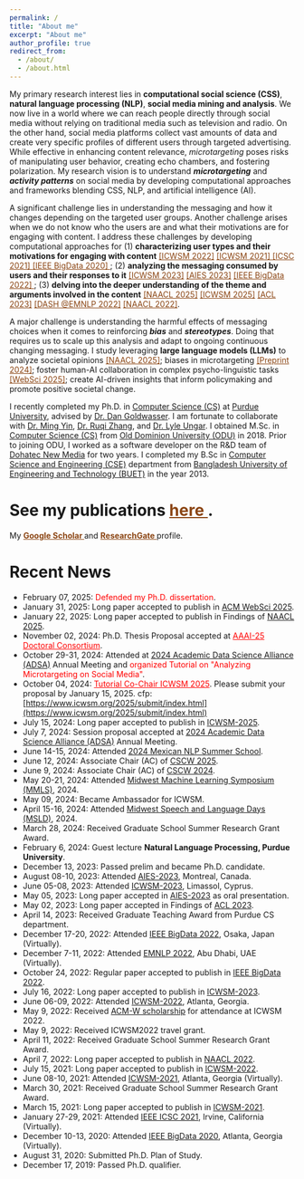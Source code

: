 ```yaml
---
permalink: /
title: "About me"
excerpt: "About me"
author_profile: true
redirect_from: 
  - /about/
  - /about.html
---
```

My primary research interest lies in **computational social science (CSS)**, **natural language processing (NLP)**, **social
media mining and analysis**. We now live in a world where we can reach people directly through social media without relying on traditional media such as television and radio. On the other hand, social media platforms collect vast amounts of data and create very specific profiles of different users
through targeted advertising. While effective in enhancing content relevance, *microtargeting* poses risks of manipulating user behavior, creating echo chambers, and fostering polarization. My research vision is to understand ***microtargeting*** and ***activity patterns*** on social media
by developing computational approaches and frameworks blending CSS, NLP, and artificial intelligence (AI). 

A significant challenge lies in understanding the messaging and how it changes depending on the targeted user groups. Another challenge arises when we do not know who the users are and what their motivations are for engaging with content. I address these challenges by developing computational approaches for (1) **characterizing user types and their motivations
for engaging with content** <a href="https://ojs.aaai.org/index.php/ICWSM/article/view/19298" style="color: #8B4513;" > [ICWSM 2022]</a> <a href="https://ojs.aaai.org/index.php/ICWSM/article/view/18057" style="color: #8B4513;" > [ICWSM 2021] </a> <a href="https://ieeexplore.ieee.org/stamp/stamp.jsp?tp=&arnumber=9364605" style="color: #8B4513;" > [ICSC 2021] </a> <a href="https://ieeexplore.ieee.org/document/9378461" style="color: #8B4513;" > [IEEE BigData 2020] </a>;
(2) **analyzing the messaging consumed by users and their responses to it** <a href="https://ojs.aaai.org/index.php/ICWSM/article/view/22156" style="color: #8B4513;" > [ICWSM 2023]</a> <a href="https://dl.acm.org/doi/10.1145/3600211.3604665" style="color: #8B4513;" > [AIES 2023]</a> <a href="https://ieeexplore.ieee.org/document/10021123" style="color: #8B4513;" > [IEEE BigData 2022] </a>; (3) **delving into the deeper understanding
of the theme and arguments involved in the content** 
<a href="https://arxiv.org/pdf/2404.10259.pdf" style="color: #8B4513;" > [NAACL 2025]</a> <a href="https://arxiv.org/pdf/2403.10707.pdf" style="color: #8B4513;" > [ICWSM 2025]</a> <a href="https://aclanthology.org/2023.findings-acl.313/" style="color: #8B4513;" > [ACL 2023]</a> <a href="https://aclanthology.org/2022.dash-1.13.pdf" style="color: #8B4513;" > [DASH @EMNLP 2022]</a> <a href="https://aclanthology.org/2022.naacl-main.427.pdf" style="color: #8B4513;" > [NAACL 2022]</a>. 

A major challenge is understanding the harmful effects of messaging choices when it comes to reinforcing ***bias*** and ***stereotypes***. Doing that requires us to scale up this analysis and adapt to ongoing continuous changing messaging. I study leveraging **large language models (LLMs)** to analyze societal opinions <a href="https://arxiv.org/pdf/2404.10259.pdf" style="color: #8B4513;" > [NAACL 2025]</a>; biases in microtargeting <a href="https://arxiv.org/pdf/2410.05401" style="color: #8B4513;" > [Preprint 2024]</a>; foster human-AI collaboration in complex psycho-linguistic tasks <a href="https://arxiv.org/pdf/2502.01991" style="color: #8B4513;" > [WebSci 2025]</a>; create AI-driven insights that inform policymaking and promote positive societal change. 

I recently completed my Ph.D. in [Computer Science (CS)](https://www.cs.purdue.edu/) at [Purdue University](https://www.purdue.edu/), advised by [Dr. Dan Goldwasser](https://www.cs.purdue.edu/homes/dgoldwas/). I am fortunate to collaborate with [Dr. Ming Yin](https://mingyin.org/), [Dr. Ruqi Zhang](https://ruqizhang.github.io/), and [Dr. Lyle Ungar](https://www.cis.upenn.edu/~ungar/).
I obtained M.Sc. in [Computer Science (CS)](https://odu.edu/compsci) from [Old Dominion University (ODU)](https://www.odu.edu/#prospective) in 2018. Prior to joining ODU, I worked as a software developer on the R&D team of [Dohatec New Media](http://www.dohatec.com/) for two years. I completed my B.Sc in [Computer Science and Engineering (CSE)](https://cse.buet.ac.bd/) department from [Bangladesh University of Engineering and Technology (BUET)](http://www.buet.ac.bd/) in the year 2013.

<!-- My research interest broadly lies in **Natural Language Processing (NLP)**, **Computational Social Science (CSS)**, and **Social Media Mining and Analysis**. The landscape of social media is highly dynamic, with users generating and consuming a diverse range of content. Interest groups, including politicians and advertisers, employ microtargeting to shape messages and influence their audience. While effective in enhancing content relevance, microtargeting also presents risks such as manipulating user behavior, creating echo chambers, and fostering polarization. Understanding these impacts is crucial for promoting healthy public discourse in the digital age and maintaining a cohesive society. **My work focuses on a better understanding of microtargeting and activity patterns in social media.** -->

<!-- A significant challenge lies in understanding the messaging and how it changes depending on the targeted user groups. Another challenge arises when we do not know who the users are and what their motivations are for engaging with content. I address these challenges by developing computational approaches for (1) characterizing user types and their motivations
for engaging with content <a href="https://ojs.aaai.org/index.php/ICWSM/article/view/19298" style="color: #8B4513;" > [ICWSM 2022]</a> <a href="https://ojs.aaai.org/index.php/ICWSM/article/view/18057" style="color: #8B4513;" > [ICWSM 2021] </a> <a href="https://ieeexplore.ieee.org/document/9378461" style="color: #8B4513;" > [IEEE BigData 2020] </a>,
(2) analyzing the messaging consumed by users and their responses to it  <a href="https://ojs.aaai.org/index.php/ICWSM/article/view/22156" style="color: #8B4513;" > [ICWSM 2023]</a> <a href="https://dl.acm.org/doi/10.1145/3600211.3604665" style="color: #8B4513;" > [AIES 2023]</a> <a href="https://ieeexplore.ieee.org/document/10021123" style="color: #8B4513;" > [IEEE BigData 2022] </a>, (3) delving into the deeper understanding
of the theme and arguments involved in the content 
<a href="https://arxiv.org/pdf/2403.10707.pdf" style="color: #8B4513;" > [ICWSM 2025]</a> <a href="https://arxiv.org/pdf/2404.10259.pdf" style="color: #8B4513;" > [Preprint 2024]</a> <a href="https://aclanthology.org/2023.findings-acl.313/" style="color: #8B4513;" > [ACL 2023]</a> <a href="https://aclanthology.org/2022.dash-1.13.pdf" style="color: #8B4513;" > [DASH @EMNLP 2022]</a> <a href="https://aclanthology.org/2022.naacl-main.427.pdf" style="color: #8B4513;" > [NAACL 2022]</a>. -->

<!--I focus on understanding the dynamic nature of social media content and its utilization by various interest groups for microtargeting. This involves overcoming challenges in understanding messaging tailored to specific user groups and identifying user types and motivations. I am interested in **understanding microtargeting patterns** on social media. -->
<!-- The information provided in super-connected media is often shaped by people's underlying lifestyle, well-being, health related choices and motivations, which may attract specific stakeholders to advance their interests to interact with potential users by adapting their messaging. I am interested in **characterizing users** and **messaging** on social media. -->

<!-- Working towards this goal, I study the following topics:
(1) Characterizing user types and their motivations
for engaging with content <a href="https://ojs.aaai.org/index.php/ICWSM/article/view/19298" style="color: #8B4513;" > [ICWSM 2022]</a> <a href="https://ojs.aaai.org/index.php/ICWSM/article/view/18057" style="color: #8B4513;" > [ICWSM 2021] </a> <a href="https://ieeexplore.ieee.org/document/9378461" style="color: #8B4513;" > [KDDBHI @IEEE BigData 2020] </a>.
(2) Analyzing the messaging consumed by users and their responses to it  <a href="https://ojs.aaai.org/index.php/ICWSM/article/view/22156" style="color: #8B4513;" > [ICWSM 2023]</a> <a href="https://dl.acm.org/doi/10.1145/3600211.3604665" style="color: #8B4513;" > [AIES 2023]</a> <a href="https://ieeexplore.ieee.org/document/10021123" style="color: #8B4513;" > [IEEE BigData 2022] </a>. (3) Delving into the deeper understanding
of the theme and arguments involved in the content 
<a href="https://aclanthology.org/2022.naacl-main.427.pdf" style="color: #8B4513;" > [NAACL 2022]</a> <a href="https://aclanthology.org/2022.dash-1.13.pdf" style="color: #8B4513;" > [DASH @EMNLP 2022]</a> <a href="https://aclanthology.org/2023.findings-acl.313/" style="color: #8B4513;" > [Findings @ACL 2023]</a>. -->

<!-- <span style="color: red">I’m on the academic job market 2024. I welcome any potential opportunities to connect and discuss how I can be a good fit for potential roles.</span>
<a href="https://tunazislam.github.io/files/CV_Tunazzina_Islam.pdf" style="color: blue;" > [CV]</a>
<a href="https://tunazislam.github.io/files/Research_Statement_Tunazzina_Islam.pdf" style="color: blue;" > [Research Statement]</a>
<a href="https://tunazislam.github.io/files/Teaching_Statement_Tunazzina_Islam.pdf" style="color: blue;" > [Teaching Statement]</a> -->
<!-- <a href="https://tunazislam.github.io/files/Diversity_Statement_Tunazzina_Islam.pdf" style="color: blue;" > [Diversity Statement]</a> -->

<!-- Working towards this goal, I study the following topics:
(1) Understanding people's well-being & lifestyle choices and analyzing their motivation behind this from social media data <a href="https://ojs.aaai.org/index.php/ICWSM/article/view/19298" style="color: #8B4513;" > [ICWSM 2022]</a> <a href="https://ojs.aaai.org/index.php/ICWSM/article/view/18057" style="color: #8B4513;" > [ICWSM 2021] </a>.
(2) Analyzing microtargeting patterns corresponding to changes in messaging depending on demographic information <a href="https://ojs.aaai.org/index.php/ICWSM/article/view/22156" style="color: #8B4513;" > [ICWSM 2023]</a> <a href="https://dl.acm.org/doi/10.1145/3600211.3604665" style="color: #8B4513;" > [AIES 2023]</a> <a href="https://ieeexplore.ieee.org/document/10021123" style="color: #8B4513;" > [IEEE Big Data 2022] </a>. (3) Opinion and morality frame analysis on vaccine debate
<a href="https://aclanthology.org/2022.naacl-main.427.pdf" style="color: #8B4513;" > [NAACL 2022]</a>. -->

<!-- I am interested in characterizing user types and messaging on social media. -->
[comment]: <> ( I am interested in understanding people's life-style choices using social media data. )

<!-- I obtained M.Sc. in [Computer Science (CS)](https://odu.edu/compsci) from [Old Dominion University (ODU)](https://www.odu.edu/#prospective) in August 2018. I worked with [Dr. Mohammad Zubair](https://www.cs.odu.edu/~zubair/), [Dr. Desh Ranjan](https://www.odu.edu/directory/people/d/dranjan#profiletab=0) and [Dr. Harold Riethman](https://www.odu.edu/directory/harold-riethman) to develop computational method for improved region-specific assembly for human genome <a href="https://link.springer.com/chapter/10.1007/978-3-319-94968-0_6" style="color: #8B4513;" > [ISBRA 2018] </a>
<a href="https://ieeexplore.ieee.org/document/8703093" style="color: #8B4513;" > [TCBB 2019] </a>
<a href="https://ieeexplore.ieee.org/document/8941857" style="color: #8B4513;" > [BIBE 2019]</a>. I also worked with [Dr. Jing He](https://www.odu.edu/directory/jing-he) to generate method to quantify twist of β-strands in secondory structure of protein <a href="https://www.liebertpub.com/doi/abs/10.1089/cmb.2017.0174" style="color: #8B4513;" > [JCB 2018] </a>
<a href="https://dl.acm.org/doi/10.1145/3107411.3107507" style="color: #8B4513;" > [ACM-BCB 2017]</a>. Prior to joining ODU, I was working as a Software Developer in the R&D team of [Dohatec New Media](http://www.dohatec.com/) for two years. I completed my B.Sc in [Computer Science and Engineering (CSE)](https://cse.buet.ac.bd/) department from [Bangladesh University of Engineering and Technology (BUET)](http://www.buet.ac.bd/) in year 2013. -->

<!-- I obtained M.Sc. in [Computer Science (CS)](https://odu.edu/compsci) from [Old Dominion University (ODU)](https://www.odu.edu/#prospective) in August 2018. I was both Research Assistant and Teaching Assistant there. I worked with [Dr. Mohammad Zubair](https://www.cs.odu.edu/~zubair/) and [Dr. Desh Ranjan](https://www.odu.edu/directory/people/d/dranjan#profiletab=0). I was involved in a research project in collaboration with [School of Medical Diagnostic & Translational Sciences](https://www.odu.edu/mdts) at ODU directed by [Dr. Harold Riethman](https://scholar.google.com/citations?hl=en&user=kjV7IbsAAAAJ&view_op=list_works&sortby=pubdate). Prior to joining ODU, I was working as a Software Developer in the R&D team of [Dohatec New Media](http://www.dohatec.com/) for two years. I completed my B.Sc in [Computer Science and Engineering (CSE)](https://cse.buet.ac.bd/) department from [Bangladesh University of Engineering and Technology (BUET)](http://www.buet.ac.bd/) in year 2013. -->

See my publications <a href="https://tunazislam.github.io/publications/" style="color: #8B4513;" > <b> here </b> </a>. 
======
My <a href="https://scholar.google.com/citations?user=YNChCGMAAAAJ&hl=en" style="color: #8B4513;" > <b> Google Scholar </b> </a> and <a href="https://www.researchgate.net/profile/Tunazzina_Islam" style="color: #8B4513;" > <b> ResearchGate </b> </a> profile.

Recent News
======
* February 07, 2025: <span style="color:red"> Defended my Ph.D. dissertation</span>.
* January 31, 2025: Long paper accepted to publish in [ACM WebSci 2025](https://www.websci25.org/).
* January 22, 2025: Long paper accepted to publish in Findings of [NAACL 2025](https://2025.naacl.org/).
* November 02, 2024: Ph.D. Thesis Proposal accepted at <a style="color:red" href="https://aaai.org/conference/aaai/aaai-25/doctoral-consortium-call/">AAAI-25 Doctoral Consortium</a>.
* October 29-31, 2024: Attended at [2024 Academic Data Science Alliance (ADSA)](https://academicdatascience.org/adsa-meetings/2024-adsa-annual-meeting/) Annual Meeting and <span style="color:red"> organized Tutorial on "Analyzing Microtargeting on Social Media"</span>.
* October 04, 2024: <a style="color:red" href="https://www.icwsm.org/2025/organization/index.html#">Tutorial Co-Chair ICWSM 2025</a>. Please submit your proposal by January 15, 2025. cfp: [https://www.icwsm.org/2025/submit/index.html](https://www.icwsm.org/2025/submit/index.html)
* July 15, 2024: Long paper accepted to publish in [ICWSM-2025](https://www.icwsm.org/2025/).
* July 7, 2024: Session proposal accepted at [2024 Academic Data Science Alliance (ADSA)](https://academicdatascience.org/adsa-meetings/2024-adsa-annual-meeting/) Annual Meeting.
* June 14-15, 2024: Attended [2024 Mexican NLP Summer School](https://ampln.github.io/escuelaverano2024/).
* June 12, 2024: Associate Chair (AC) of [CSCW 2025](https://cscw.acm.org/2025/).
* June 9, 2024: Associate Chair (AC) of [CSCW 2024](https://cscw.acm.org/2024/).
* May 20-21, 2024: Attended [Midwest Machine Learning Symposium (MMLS)](https://midwest-ml.org/2024/), 2024.
* May 09, 2024: Became Ambassador for ICWSM.
* April 15-16, 2024: Attended [Midwest Speech and Language Days (MSLD)](https://ai.engin.umich.edu/news/midwest-speech-and-language-days/), 2024.
* March 28, 2024: Received Graduate School Summer Research Grant Award.
* February 6, 2024: Guest lecture **Natural Language Processing, Purdue University**.
* December 13, 2023: Passed prelim and became Ph.D. candidate.
* August 08-10, 2023: Attended [AIES-2023](https://www.aies-conference.com/2023/), Montreal, Canada.
* June 05-08, 2023: Attended [ICWSM-2023](https://www.icwsm.org/2023/index.html/), Limassol, Cyprus.
* May 05, 2023: Long paper accepted in [AIES-2023](https://www.aies-conference.com/2023/) as oral presentation.
* May 02, 2023: Long paper accepted in Findings of [ACL 2023](https://2023.aclweb.org/).
* April 14, 2023: Received Graduate Teaching Award from Purdue CS department.
* December 17-20, 2022: Attended [IEEE BigData 2022](https://bigdataieee.org/BigData2022/), Osaka, Japan (Virtually).
* December 7-11, 2022: Attended [EMNLP 2022](https://2022.emnlp.org/), Abu Dhabi, UAE (Virtually).
* October 24, 2022: Regular paper accepted to publish in [IEEE BigData 2022](https://bigdataieee.org/BigData2022/).
* July 16, 2022: Long paper accepted to publish in [ICWSM-2023](https://www.icwsm.org/2023/index.html/).
* June 06-09, 2022: Attended [ICWSM-2022](https://www.icwsm.org/2022/index.html), Atlanta, Georgia.
* May 9, 2022: Received [ACM-W scholarship](https://women.acm.org/scholars/acm-w-scholars/tunazzina-islam/) for attendance at ICWSM 2022.
* May 9, 2022: Received ICWSM2022 travel grant.
* April 11, 2022: Received Graduate School Summer Research Grant Award.
* April 7, 2022: Long paper accepted to publish in [NAACL 2022](https://2022.naacl.org/).
* July 15, 2021: Long paper accepted to publish in [ICWSM-2022](https://www.icwsm.org/2022/index.html/).
* June 08-10, 2021: Attended [ICWSM-2021](https://www.icwsm.org/2021/index.html), Atlanta, Georgia (Virtually).
* March 30, 2021: Received Graduate School Summer Research Grant Award.
* March 15, 2021: Long paper accepted to publish in [ICWSM-2021](https://www.icwsm.org/2021/index.html).
* January 27-29, 2021: Attended [IEEE ICSC 2021](https://semanticcomputing.wixsite.com/icsc2021), Irvine, California (Virtually).
* December 10-13, 2020: Attended [IEEE BigData 2020](https://bigdataieee.org/BigData2020/), Atlanta, Georgia (Virtually).
* August 31, 2020: Submitted Ph.D. Plan of Study.
* December 17, 2019: Passed Ph.D. qualifier.

<!---
* December 10-13, 2020: Attended [IEEE BigData 2020](https://bigdataieee.org/BigData2020/), Atlanta, Georgia (Virtually).
* August 31, 2020: Submitted Ph.D. Plan of Study.
* December 17, 2019: Passed Ph.D. qualifier.
* August 10-16, 2019: Attended [IJCAI-2019](https://ijcai19.org/), Macao, China.
* August 04-08, 2019: Attended [KDD 2019](https://www.kdd.org/kdd2019/), Anchoarge, Alaska.
* July 07-12, 2019: Attended International HPC Summer School [IHPCSS2019](https://ss19.ihpcss.org/), Kobe, Japan.
* January 7, 2019: Started Ph.D. in [Computer Science](https://www.cs.purdue.edu/) at [Purdue University, West Lafayette](https://www.purdue.edu/).
* October 15, 2018: Got admission offer for Ph.D. in [Computer Science](https://www.cs.purdue.edu/) from [Purdue University](https://www.purdue.edu/) beginning in Spring 2019. 
* June 07, 2019 : Paper accepted to publish in [WISDOM'19](https://sentic.net/wisdom/#wisdom2019) co-located with [KDD'19](https://www.kdd.org/kdd2019/), Anchorage, Alaska. 
* May 18, 2019 : Paper accepted for a presentation in [SocialNLP 2019](https://sites.google.com/site/socialnlp2019/) [@ IJCAI-2019](https://ijcai19.org/), Macao, China. 
* April 30, 2019: [Journal paper](https://ieeexplore.ieee.org/document/8703093) named "Analysis of Subtelomeric REXTAL Assemblies Using QUAST" is available online.
* April 12-13, 2019: Attended CRA-W Graduate Cohort Workshop, Chicago, IL.
* March 15, 2019: Selected to participate in the [IHPCSS2019](https://ss19.ihpcss.org/), Kobe, Japan.
* January 30, 2019: Paper accepted to publish in [TCBB journal](https://www.computer.org/web/tcbb).
* January 7, 2019: Started Ph.D. in [Computer Science](https://www.cs.purdue.edu/) at [Purdue University, West Lafayette](https://www.purdue.edu/).
* December 13-14, 2018: Attended [SCEC 2018](https://scec18.github.io/) in Delhi, India.
* October 15, 2018: Got admission offer for Ph.D. in [Computer Science](https://www.cs.purdue.edu/) from [Purdue University](https://www.purdue.edu/) with a Research Assistantship beginning in Spring 2019. 
* October 4, 2018: Awarded travel funding to attend Second Workshop on Software Challenges to Exascale Computing [SCEC 2018](https://scec18.github.io/).
* September 29, 2018: Attended [UM Explore Graduate Studies in CSE 2018 Workshop](https://www.eecs.umich.edu/cse/Explore_Grad_Studies/).
* Sepetember 26-28, 2018: Attended [GHC 2018](https://ghc.anitab.org/2018-attend/schedule-overview/poster-session/#biotech) in Houston, TX to present my research Poster.
* August 2018: Graduated with Master's degree in [Computer Science](https://odu.edu/compsci) from [Old Dominion University](https://www.odu.edu/#prospective), Norfolk, VA.
* July 26, 2018: Received travel award to attend [UM Explore Graduate Studies in CSE 2018 Workshop](https://www.eecs.umich.edu/cse/Explore_Grad_Studies/).
* April 24, 2018: Awarded as [Computer Science Outstanding Graduate Researcher](https://twitter.com/oducs/status/988885970081714176).
* March 25, 2018: A Paper titled "REXTAL: Regional Extension of Assemblies Using Linked-Reads" was accepted in [ISBRA 2018](http://alan.cs.gsu.edu/isbra18/), Beijing, China.
* September 22, 2017: Won **2nd prize** in [Tapia Student Poster Competition](https://twitter.com/Tunaz_Islam/status/911624351400767490) in ACM Richard Tapia Celebration of Diversity in Computing Conference, Atlanta, GA.
* June 16, 2017: A paper titled "Quantification of Twist from the Central Lines of β-strands" was accepted in [Journal of Computational Biology](https://home.liebertpub.com/publications/journal-of-computational-biology/31/overview).
* October 19-21, 2016: Attended GHC 2016 as a [GHC Scholar](https://ghc.anitab.org/2016-student-academic/scholarships/2016-ghc-scholars/attachment/tunazzina-islam-1/) in Houston, TX and presented my research Poster.
* September 14-17, 2016: Attended with the travel grant at ACM Richard Tapia Celebration of Diversity in Computing Conference, Austin, TX.
* April 15-16, 2016: Attended CRA-W Graduate Cohort Workshop, San Diego, CA.
-->

